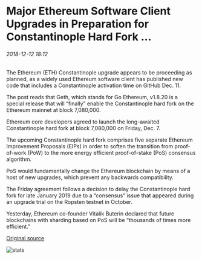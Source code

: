 # Major Ethereum Software Client Upgrades in Preparation for Constantinople Hard Fork ...

###### 2018-12-12 18:12

The Ethereum (ETH) Constantinople upgrade appears to be proceeding as planned, as a widely used Ethereum software client has published new code that includes a Constantinople activation time on GitHub Dec. 11.

The post reads that Geth, which stands for Go Ethereum, v1.8.20 is a special release that will “finally” enable the Constantinople hard fork on the Ethereum mainnet at block 7,080,000.

Ethereum core developers agreed to launch the long-awaited Constantinople hard fork at block 7,080,000 on Friday, Dec. 7.

The upcoming Constantinople hard fork comprises five separate Ethereum Improvement Proposals (EIPs) in order to soften the transition from proof-of-work (PoW) to the more energy efficient proof-of-stake (PoS) consensus algorithm.

PoS would fundamentally change the Ethereum blockchain by means of a host of new upgrades, which prevent any backwards compatibility.

The Friday agreement follows a decision to delay the Constantinople hard fork for late January 2019 due to a “consensus” issue that appeared during an upgrade trial on the Ropsten testnet in October.

Yesterday, Ethereum co-founder Vitalik Buterin declared that future blockchains with sharding based on PoS will be “thousands of times more efficient.”

[Original source](https://cointelegraph.com/news/major-ethereum-software-client-upgrades-in-preparation-for-constantinople-hard-fork)

![stats](https://c.statcounter.com/11760860/0/a89fa40b/1/ "stats")